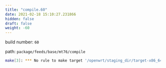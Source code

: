 ```yaml
---
title: "compile.60"
date: 2021-02-18 15:10:27.231866
hidden: false
draft: false
weight: -60
---
```


build number: `60`

path: `package/feeds/base/mt76/compile`


``` bash
make[3]: *** No rule to make target '/openwrt/staging_dir/target-x86_64_musl/usr/include/mac80211-backport/backport/autoconf.h', needed by '/openwrt/build_dir/target-x86_64_musl/linux-x86_64/mt76-2020-03-10-08054d5a/.configured_90cfbe17226f457e38768d3d3063649a'.  Stop.
```
